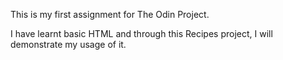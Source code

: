 This is my first assignment for The Odin Project.

I have learnt basic HTML and through this Recipes project, I will demonstrate 
my usage of it.
